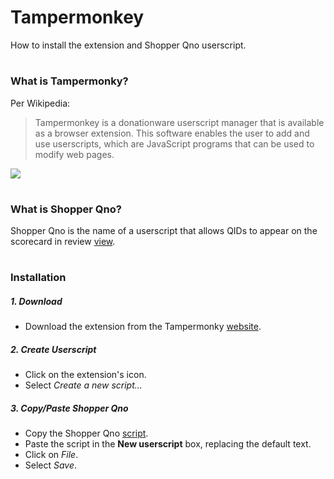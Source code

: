 # Tampermonkey  
How to install the extension and Shopper Qno userscript.

#  
### What is Tampermonky?

Per Wikipedia:  
> Tampermonkey is a donationware userscript manager that is available as a browser extension. This software enables the user to add and use userscripts, which are JavaScript programs that can be used to modify web pages.  


![](https://store-images.s-microsoft.com/image/apps.10787.13510798887630003.0dc21776-4747-4c50-963e-02725c86c2ec.d8639569-af71-4467-9973-ed793bb55c28?mode=scale&q=90&h=200&w=200&background=%23ffffff)

#  
### What is Shopper Qno?  
Shopper Qno is the name of a userscript that allows QIDs to appear on the scorecard in review [view](https://chi01pap002files.storage.live.com/y4pxR2Txuanv8F0U6OsjY4MSgdpXrfFuIoPv7kaC08_sB5afoOEXwWNan7oSTMeT0dQmelZzasXqxtPtpDQ07UCxr8xEPBFWWuKB8ajSjgRnw-oC0VgL4Iq5SlpGw6NSZNn3Sz_S19FObsmmXVKi6-O74mZa4KqNinFI_p_IpFa3nkh1iWsdGW-OYAYUepnvvXIjHHMgPqn27O9pv3xtySDPyIk_nnie4R0CG0l68Wa9g8/Shopper_Qno_Example.JPG?psid=1&width=450&height=189).  



#
### Installation

##### 1. Download  
* Download the extension from the Tampermonky [website](https://www.tampermonkey.net/).  

##### 2. Create Userscript  
* Click on the extension's icon.     
* Select *Create a new script...*

##### 3. Copy/Paste Shopper Qno  
* Copy the Shopper Qno [script](https://raw.githubusercontent.com/gfcrbg/Cookbook/master/Tampermonkey/Shopper%20Qno.js).
* Paste the script in the **New userscript** box, replacing the default text.
* Click on *File*.  
* Select *Save*.


